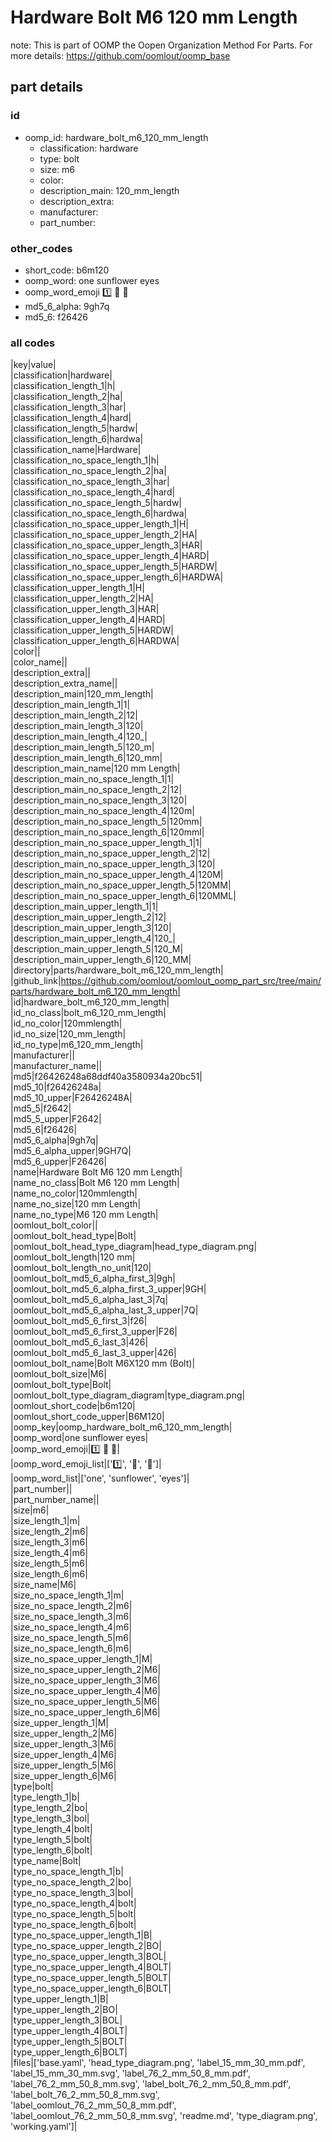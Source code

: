 # Hardware Bolt M6 120 mm Length  

note: This is part of OOMP the Oopen Organization Method For Parts. For more details: https://github.com/oomlout/oomp_base

##  part details





### id
* oomp_id: hardware_bolt_m6_120_mm_length
  * classification: hardware
  * type: bolt
  * size: m6
  * color: 
  * description_main: 120_mm_length
  * description_extra: 
  * manufacturer: 
  * part_number: 

### other_codes
* short_code: b6m120
* oomp_word: one sunflower eyes
* oomp_word_emoji :one: :sunflower: :eyes:
* md5_6_alpha: 9gh7q
* md5_6: f26426

### all codes 
|key|value|  
|classification|hardware|  
|classification_length_1|h|  
|classification_length_2|ha|  
|classification_length_3|har|  
|classification_length_4|hard|  
|classification_length_5|hardw|  
|classification_length_6|hardwa|  
|classification_name|Hardware|  
|classification_no_space_length_1|h|  
|classification_no_space_length_2|ha|  
|classification_no_space_length_3|har|  
|classification_no_space_length_4|hard|  
|classification_no_space_length_5|hardw|  
|classification_no_space_length_6|hardwa|  
|classification_no_space_upper_length_1|H|  
|classification_no_space_upper_length_2|HA|  
|classification_no_space_upper_length_3|HAR|  
|classification_no_space_upper_length_4|HARD|  
|classification_no_space_upper_length_5|HARDW|  
|classification_no_space_upper_length_6|HARDWA|  
|classification_upper_length_1|H|  
|classification_upper_length_2|HA|  
|classification_upper_length_3|HAR|  
|classification_upper_length_4|HARD|  
|classification_upper_length_5|HARDW|  
|classification_upper_length_6|HARDWA|  
|color||  
|color_name||  
|description_extra||  
|description_extra_name||  
|description_main|120_mm_length|  
|description_main_length_1|1|  
|description_main_length_2|12|  
|description_main_length_3|120|  
|description_main_length_4|120_|  
|description_main_length_5|120_m|  
|description_main_length_6|120_mm|  
|description_main_name|120 mm Length|  
|description_main_no_space_length_1|1|  
|description_main_no_space_length_2|12|  
|description_main_no_space_length_3|120|  
|description_main_no_space_length_4|120m|  
|description_main_no_space_length_5|120mm|  
|description_main_no_space_length_6|120mml|  
|description_main_no_space_upper_length_1|1|  
|description_main_no_space_upper_length_2|12|  
|description_main_no_space_upper_length_3|120|  
|description_main_no_space_upper_length_4|120M|  
|description_main_no_space_upper_length_5|120MM|  
|description_main_no_space_upper_length_6|120MML|  
|description_main_upper_length_1|1|  
|description_main_upper_length_2|12|  
|description_main_upper_length_3|120|  
|description_main_upper_length_4|120_|  
|description_main_upper_length_5|120_M|  
|description_main_upper_length_6|120_MM|  
|directory|parts/hardware_bolt_m6_120_mm_length|  
|github_link|https://github.com/oomlout/oomlout_oomp_part_src/tree/main/parts/hardware_bolt_m6_120_mm_length|  
|id|hardware_bolt_m6_120_mm_length|  
|id_no_class|bolt_m6_120_mm_length|  
|id_no_color|120mmlength|  
|id_no_size|120_mm_length|  
|id_no_type|m6_120_mm_length|  
|manufacturer||  
|manufacturer_name||  
|md5|f26426248a68ddf40a3580934a20bc51|  
|md5_10|f26426248a|  
|md5_10_upper|F26426248A|  
|md5_5|f2642|  
|md5_5_upper|F2642|  
|md5_6|f26426|  
|md5_6_alpha|9gh7q|  
|md5_6_alpha_upper|9GH7Q|  
|md5_6_upper|F26426|  
|name|Hardware Bolt M6 120 mm Length|  
|name_no_class|Bolt M6 120 mm Length|  
|name_no_color|120mmlength|  
|name_no_size|120 mm Length|  
|name_no_type|M6 120 mm Length|  
|oomlout_bolt_color||  
|oomlout_bolt_head_type|Bolt|  
|oomlout_bolt_head_type_diagram|head_type_diagram.png|  
|oomlout_bolt_length|120 mm|  
|oomlout_bolt_length_no_unit|120|  
|oomlout_bolt_md5_6_alpha_first_3|9gh|  
|oomlout_bolt_md5_6_alpha_first_3_upper|9GH|  
|oomlout_bolt_md5_6_alpha_last_3|7q|  
|oomlout_bolt_md5_6_alpha_last_3_upper|7Q|  
|oomlout_bolt_md5_6_first_3|f26|  
|oomlout_bolt_md5_6_first_3_upper|F26|  
|oomlout_bolt_md5_6_last_3|426|  
|oomlout_bolt_md5_6_last_3_upper|426|  
|oomlout_bolt_name|Bolt M6X120 mm  (Bolt)|  
|oomlout_bolt_size|M6|  
|oomlout_bolt_type|Bolt|  
|oomlout_bolt_type_diagram_diagram|type_diagram.png|  
|oomlout_short_code|b6m120|  
|oomlout_short_code_upper|B6M120|  
|oomp_key|oomp_hardware_bolt_m6_120_mm_length|  
|oomp_word|one sunflower eyes|  
|oomp_word_emoji|:one: :sunflower: :eyes:|  
|oomp_word_emoji_list|[':one:', ':sunflower:', ':eyes:']|  
|oomp_word_list|['one', 'sunflower', 'eyes']|  
|part_number||  
|part_number_name||  
|size|m6|  
|size_length_1|m|  
|size_length_2|m6|  
|size_length_3|m6|  
|size_length_4|m6|  
|size_length_5|m6|  
|size_length_6|m6|  
|size_name|M6|  
|size_no_space_length_1|m|  
|size_no_space_length_2|m6|  
|size_no_space_length_3|m6|  
|size_no_space_length_4|m6|  
|size_no_space_length_5|m6|  
|size_no_space_length_6|m6|  
|size_no_space_upper_length_1|M|  
|size_no_space_upper_length_2|M6|  
|size_no_space_upper_length_3|M6|  
|size_no_space_upper_length_4|M6|  
|size_no_space_upper_length_5|M6|  
|size_no_space_upper_length_6|M6|  
|size_upper_length_1|M|  
|size_upper_length_2|M6|  
|size_upper_length_3|M6|  
|size_upper_length_4|M6|  
|size_upper_length_5|M6|  
|size_upper_length_6|M6|  
|type|bolt|  
|type_length_1|b|  
|type_length_2|bo|  
|type_length_3|bol|  
|type_length_4|bolt|  
|type_length_5|bolt|  
|type_length_6|bolt|  
|type_name|Bolt|  
|type_no_space_length_1|b|  
|type_no_space_length_2|bo|  
|type_no_space_length_3|bol|  
|type_no_space_length_4|bolt|  
|type_no_space_length_5|bolt|  
|type_no_space_length_6|bolt|  
|type_no_space_upper_length_1|B|  
|type_no_space_upper_length_2|BO|  
|type_no_space_upper_length_3|BOL|  
|type_no_space_upper_length_4|BOLT|  
|type_no_space_upper_length_5|BOLT|  
|type_no_space_upper_length_6|BOLT|  
|type_upper_length_1|B|  
|type_upper_length_2|BO|  
|type_upper_length_3|BOL|  
|type_upper_length_4|BOLT|  
|type_upper_length_5|BOLT|  
|type_upper_length_6|BOLT|  
|files|['base.yaml', 'head_type_diagram.png', 'label_15_mm_30_mm.pdf', 'label_15_mm_30_mm.svg', 'label_76_2_mm_50_8_mm.pdf', 'label_76_2_mm_50_8_mm.svg', 'label_bolt_76_2_mm_50_8_mm.pdf', 'label_bolt_76_2_mm_50_8_mm.svg', 'label_oomlout_76_2_mm_50_8_mm.pdf', 'label_oomlout_76_2_mm_50_8_mm.svg', 'readme.md', 'type_diagram.png', 'working.yaml']|  
